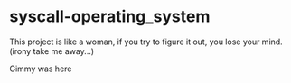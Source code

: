 # syscall-operating_system

This project is like a woman, if you  try to figure it out, you lose your mind.
(irony take me away...)

Gimmy was here
